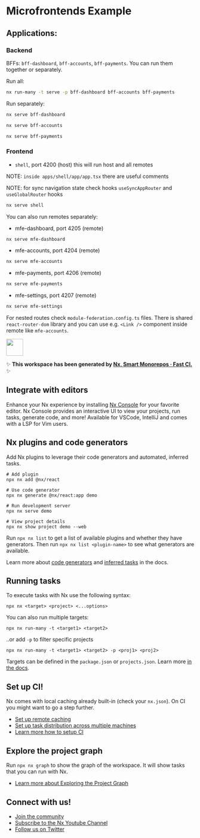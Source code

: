 # Microfrontends Example

## Applications:

### Backend

BFFs: `bff-dashboard`, `bff-accounts`, `bff-payments`. You can run them together or separately.

Run all:

```bash
nx run-many -t serve -p bff-dashboard bff-accounts bff-payments
```

Run separately:

```bash
nx serve bff-dashboard
```

```bash
nx serve bff-accounts
```

```bash
nx serve bff-payments
```

### Frontend

* `shell`, port 4200 (host) this will run host and all remotes

NOTE: `inside apps/shell/app/app.tsx` there are useful comments

NOTE: for sync navigation state check hooks `useSyncAppRouter` and `useGlobalRouter` hooks

```bash
nx serve shell
```

You can also run remotes separately:

* mfe-dashboard, port 4205 (remote)
```bash
nx serve mfe-dashboard
```

* mfe-accounts, port 4204 (remote)
```bash
nx serve mfe-accounts
```


* mfe-payments, port 4206 (remote)
```bash
nx serve mfe-payments
```


* mfe-settings, port 4207 (remote)
```bash
nx serve mfe-settings
```

For nested routes check `module-federation.config.ts` files. There is shared `react-router-dom` library and you can use e.g. `<Link />` component inside remote like `mfe-accounts`.




<a alt="Nx logo" href="https://nx.dev" target="_blank" rel="noreferrer"><img src="https://raw.githubusercontent.com/nrwl/nx/master/images/nx-logo.png" width="45"></a>

✨ **This workspace has been generated by [Nx, Smart Monorepos · Fast CI.](https://nx.dev)** ✨

## Integrate with editors

Enhance your Nx experience by installing [Nx Console](https://nx.dev/nx-console) for your favorite editor. Nx Console
provides an interactive UI to view your projects, run tasks, generate code, and more! Available for VSCode, IntelliJ and
comes with a LSP for Vim users.

## Nx plugins and code generators

Add Nx plugins to leverage their code generators and automated, inferred tasks.

```
# Add plugin
npx nx add @nx/react

# Use code generator
npx nx generate @nx/react:app demo

# Run development server
npx nx serve demo

# View project details
npx nx show project demo --web
```

Run `npx nx list` to get a list of available plugins and whether they have generators. Then run `npx nx list <plugin-name>` to see what generators are available.

Learn more about [code generators](https://nx.dev/features/generate-code) and [inferred tasks](https://nx.dev/concepts/inferred-tasks) in the docs.

## Running tasks

To execute tasks with Nx use the following syntax:

```
npx nx <target> <project> <...options>
```

You can also run multiple targets:

```
npx nx run-many -t <target1> <target2>
```

..or add `-p` to filter specific projects

```
npx nx run-many -t <target1> <target2> -p <proj1> <proj2>
```

Targets can be defined in the `package.json` or `projects.json`. Learn more [in the docs](https://nx.dev/features/run-tasks).

## Set up CI!

Nx comes with local caching already built-in (check your `nx.json`). On CI you might want to go a step further.

- [Set up remote caching](https://nx.dev/features/share-your-cache)
- [Set up task distribution across multiple machines](https://nx.dev/nx-cloud/features/distribute-task-execution)
- [Learn more how to setup CI](https://nx.dev/recipes/ci)

## Explore the project graph

Run `npx nx graph` to show the graph of the workspace.
It will show tasks that you can run with Nx.

- [Learn more about Exploring the Project Graph](https://nx.dev/core-features/explore-graph)

## Connect with us!

- [Join the community](https://nx.dev/community)
- [Subscribe to the Nx Youtube Channel](https://www.youtube.com/@nxdevtools)
- [Follow us on Twitter](https://twitter.com/nxdevtools)
